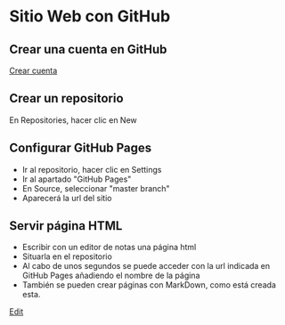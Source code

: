 # Sitio Web con GitHub

## Crear una cuenta en GitHub
[Crear cuenta](https://github.com/join?source_repo=nicolasserrano%2FCS)

## Crear un repositorio
En Repositories, hacer clic en New

## Configurar GitHub Pages
- Ir al repositorio, hacer clic en Settings
- Ir al apartado "GitHub Pages"
- En Source, seleccionar "master branch"
- Aparecerá la url del sitio

## Servir página HTML
- Escribir con un editor de notas una página html
- Situarla en el repositorio
- Al cabo de unos segundos se puede acceder con la url indicada en GitHub Pages añadiendo el nombre de la página
- También se pueden crear páginas con MarkDown, como está creada esta.

[Edit](https://github.com/nicolasserrano/CS/edit/master/WebGitHub.md)
<style>
div.container ul, div.container ol {
    padding-left: 1.4em;
}
</style>
